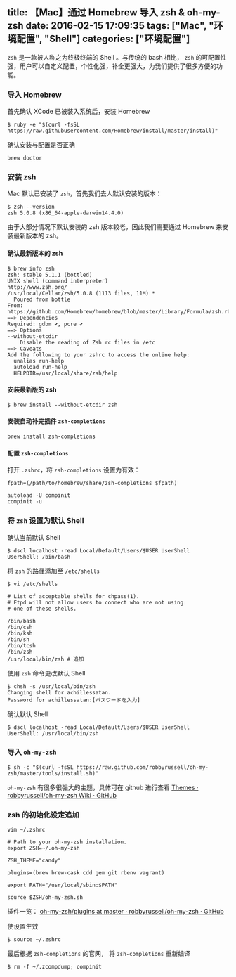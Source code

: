 title: 【Mac】通过 Homebrew 导入 zsh & oh-my-zsh
date: 2016-02-15 17:09:35
tags: ["Mac", "环境配置", "Shell"]
categories: ["环境配置"]
---
`zsh` 是一款被人称之为终极终端的 Shell 。与传统的 bash 相比， `zsh` 的可配置性强，用户可以自定义配置，个性化强，补全更强大，为我们提供了很多方便的功能。

### 导入 Homebrew

首先确认 XCode 已被装入系统后，安装 Homebrew
```
$ ruby -e "$(curl -fsSL https://raw.githubusercontent.com/Homebrew/install/master/install)"
```

确认安装与配置是否正确
```
brew doctor
```

<!-- more -->

### 安装 zsh

Mac 默认已安装了 `zsh`，首先我们去人默认安装的版本：
```
$ zsh --version
zsh 5.0.8 (x86_64-apple-darwin14.4.0)
```

由于大部分情况下默认安装的 zsh 版本较老，因此我们需要通过 Homebrew 来安装最新版本的 zsh。

#### 确认最新版本的 zsh

```
$ brew info zsh
zsh: stable 5.1.1 (bottled)
UNIX shell (command interpreter)
http://www.zsh.org/
/usr/local/Cellar/zsh/5.0.8 (1113 files, 11M) *
  Poured from bottle
From: https://github.com/Homebrew/homebrew/blob/master/Library/Formula/zsh.rb
==> Dependencies
Required: gdbm ✔, pcre ✔
==> Options
--without-etcdir
	Disable the reading of Zsh rc files in /etc
==> Caveats
Add the following to your zshrc to access the online help:
  unalias run-help
  autoload run-help
  HELPDIR=/usr/local/share/zsh/help
```

#### 安装最新版的 zsh

```
$ brew install --without-etcdir zsh
```

#### 安装自动补完插件 `zsh-completions`

```
brew install zsh-completions
```

#### 配置 `zsh-completions`

打开 `.zshrc`，将 `zsh-completions` 设置为有效：

```
fpath=(/path/to/homebrew/share/zsh-completions $fpath)

autoload -U compinit
compinit -u
```

### 将 `zsh` 设置为默认 Shell

确认当前默认 Shell
```
$ dscl localhost -read Local/Default/Users/$USER UserShell
UserShell: /bin/bash
```

将 `zsh` 的路径添加至 `/etc/shells`

```
$ vi /etc/shells

# List of acceptable shells for chpass(1).
# Ftpd will not allow users to connect who are not using
# one of these shells.

/bin/bash
/bin/csh
/bin/ksh
/bin/sh
/bin/tcsh
/bin/zsh
/usr/local/bin/zsh # 追加
```

使用 `zsh` 命令更改默认 Shell

```
$ chsh -s /usr/local/bin/zsh
Changing shell for achillessatan.
Password for achillessatan:[パスワードを入力]
```

确认默认 Shell

```
$ dscl localhost -read Local/Default/Users/$USER UserShell
UserShell: /usr/local/bin/zsh
```

### 导入 `oh-my-zsh`

```
$ sh -c "$(curl -fsSL https://raw.github.com/robbyrussell/oh-my-zsh/master/tools/install.sh)"
```

`oh-my-zsh` 有很多很强大的主题，具体可在 github 进行查看
[Themes · robbyrussell/oh-my-zsh Wiki · GitHub](https://github.com/robbyrussell/oh-my-zsh/wiki/Themes)

### zsh 的初始化设定追加

```
vim ~/.zshrc
```

```
# Path to your oh-my-zsh installation.
export ZSH=~/.oh-my-zsh

ZSH_THEME="candy"

plugins=(brew brew-cask cdd gem git rbenv vagrant)

export PATH="/usr/local/sbin:$PATH"

source $ZSH/oh-my-zsh.sh
```

插件一览：
[oh-my-zsh/plugins at master · robbyrussell/oh-my-zsh · GitHub](https://github.com/robbyrussell/oh-my-zsh/tree/master/plugins)

使设置生效
```
$ source ~/.zshrc
```

最后根据 `zsh-completions` 的官网， 将 `zsh-completions` 重新编译
```
$ rm -f ~/.zcompdump; compinit
```
